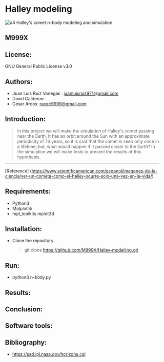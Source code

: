 # Halley modeling
![a4](https://cdn.mos.cms.futurecdn.net/zzCKzkAndgXbTKNoKCUqu9-970-80.jpg.webp)
Halley's comet n-body modeling and simulation
## M999X
## License: 
GNU General Public License v3.0
## Authors: 
- Juan Luis Ruiz Vanegas : juanluisruiz971@gmail.com
- David Calderon:
- Cesar Arcos: racec9999@gmail.com
## Introduction: 
> In this project we will make the simulation of Halley's comet passing near the Earth. It has an orbit around the Sun with an approximate periodicity of 76 years, so it is said that the comet is seen only once in a lifetime; but, what would happen if it passed closer to the Earth? In the simulation we will make tests to present the results of this hypothesis.
***
[Reference] (https://www.scientificamerican.com/espanol/imagenes-de-la-ciencia/ver-un-cometa-como-el-halley-ocurre-solo-una-vez-en-la-vida/)


## Requirements:
* Python3
* Matplotlib
* mpl_toolkits.mplot3d
## Installation:
- Clone the repository:
  > git clone https://github.com/M999X/Halley-modelling.git 
## Run:
- python3 n-body.py
## Results:
## Conclusion:
## Software tools:
## Bibliography:
- https://ssd.jpl.nasa.gov/horizons.cgi
